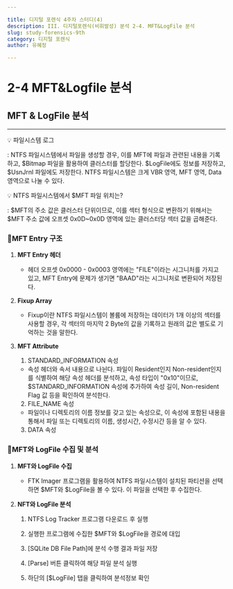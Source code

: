 ```yaml
---

title: 디지털 포렌식 4주차 스터디(4)
description: III. 디지털포렌식(비휘발성) 분석 2-4. MFT&LogFile 분석
slug: study-forensics-9th
category: 디지털 포렌식
author: 유혜정

---
```


# 2-4 MFT&Logfile 분석

## MFT & LogFile 분석

---

<aside>
💡 파일시스템 로그

: NTFS 파일시스템에서 파일을 생성할 경우, 이를 MFT에 파일과 관련된 내용을 기록하고, $Bitmap 파일을 활용하여 클러스터를 할당한다. $LogFile에도 정보를 저장하고, $UsnJrnl 파일에도 저장한다. NTFS 파일시스템은 크게 VBR 영역, MFT 영역, Data 영역으로 나눌 수 있다.

</aside>

<aside>
💡 NTFS 파일시스템에서 $MFT 파일 위치는?

: $MFT의 주소 값은 클러스터 단위이므로, 이를 섹터 형식으로 변환하기 위해서는 $MFT 주소 값에 오프셋 0x0D~0x0D 영역에 있는 클러스터당 섹터 값을 곱해준다.

</aside>

### 📍MFT Entry 구조

1. **MFT Entry 헤더**
    - 헤더 오프셋 0x0000 - 0x0003 영역에는 "FILE"이라는 시그니처를 가지고 있고, MFT Entry에 문제가 생기면 "BAAD"라는 시그니처로 변환되어 저장된다.
2. **Fixup Array**
    - Fixup이란 NTFS 파일시스템이 볼륨에 저장하는 데이터가 1개 이상의 섹터를 사용할 경우, 각 섹터의 마지막 2 Byte의 값을 기록하고 원래의 값은 별도로 기억하는 것을 말한다.
3. **MFT Attribute**
    
    1) STANDARD_INFORMATION 속성
    
    - 속성 헤더와 속서 내용으로 나뉜다. 파일이 Resident인지 Non-resident인지를 식별하여 해당 속성 헤더를 분석하고, 속성 타입이 "0x10"이므로, $STANDARD_INFORMATION 속성에 추가하여 속성 길이, Non-resident Flag 값 등을 확인하여 분석한다.
    
    2) FILE_NAME 속성
    
    - 파일이나 디렉토리의 이름 정보를 갖고 있는 속성으로, 이 속성에 포함된 내용을 통해서 파일 또는 디렉토리의 이름, 생성시간, 수정시간 등을 알 수 있다.
    
    3) DATA 속성
    

### 📍MFT와 LogFile 수집 및 분석

1. **MFT와 LogFile 수집**
    - FTK Imager 프로그램을 활용하여 NTFS 파일시스템이 설치된 파티션을 선택하면 $MFT와 $LogFile을 볼 수 있다. 이 파일을 선택한 후 수집한다.
2. **NFT와 LogFile 분석**
    
    1) NTFS  Log Tracker 프로그램 다운로드 후 실행
    
    2) 실행한 프로그램에 수집한 $MFT와 $LogFile을 경로에 대입
    
    3) [SQLite DB File Path]에 분석 수행 결과 파일 저장
    
    4) [Parse] 버튼 클릭하여 해당 파일 분석 실행
    
    5) 하단의 [$LogFile] 탭을 클릭하여 분석정보 확인
